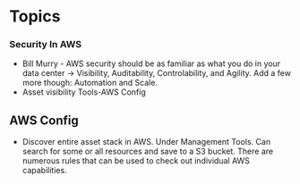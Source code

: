 # Topics

### Security In AWS
- Bill Murry - AWS security should be as familiar as what you do in your data center -> Visibility, Auditability, Controlability, and Agility. Add a few more though: Automation and Scale.
- Asset visibility Tools-AWS Config

## AWS Config
- Discover entire asset stack in AWS. Under Management Tools. Can search for some or all resources and save to a S3 bucket.   There are numerous rules that can be used to check out individual AWS capabilities. 
